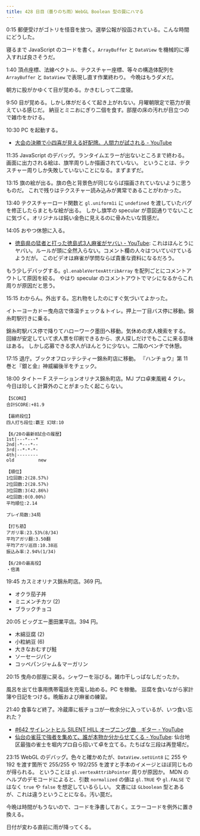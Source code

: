 ```yaml
---
title: 428 日目（曇りのち雨）WebGL Boolean 型の罠にハマる
---
```


0:15 郵便受けがゴトリを怪音を放つ。選挙公報が投函されている。こんな時間にどうした。

寝るまで JavaScript のコードを書く。`ArrayBuffer` と `DataView` を機械的に導入すれば良さそうだ。

1:40 頂点座標、法線ベクトル、テクスチャー座標、等々の構造体配列を `ArrayBuffer` と `DataView` で表現し直す作業終わり。
今晩はもうダメだ。

朝方に股がかゆくて目が覚める。かきむしって二度寝。

9:50 目が覚める。しかし体がだるくて起き上がれない。月曜朝限定で筋力が衰えている感じだ。
納豆とミニおにぎり二個を食す。部屋の床の汚れが目立つので雑巾をかける。

10:30 PC を起動する。

* [大会の決勝で小四喜が見える好配牌。人間力が試される - YouTube](https://www.youtube.com/watch?v=t4mXMOgGumA)

11:35 JavaScript のデバッグ。ランタイムエラーが出ないところまで終わる。
画面に出力される絵は、旗竿周りしか描画されていない。
ということは、テクスチャー周りしか失敗していないことになる。まずまずだ。

13:15 旗の絵が出る。旗の色と背景色が同じならば描画されていないように思うものだ。
これで残りはテクスチャー読み込みが異常であることがわかった。

13:40 テクスチャーロード関数と `gl.uniform1i` に `undefined` を渡していたバグを修正したらまともな絵が出る。
しかし旗竿の specular が意図通りでないことに気づく。オリジナルは鈍い金色に見えるのに骨みたいな質感だ。

14:05 おやつ休憩に入る。

* [徳島県の猛者と打った徳島式3人麻雀がヤバい - YouTube](https://www.youtube.com/watch?v=LzugPPo20qQ):
  これはほんとうにヤバい。ルールが頭に全然入らない。コメント欄の人々はついていけているようだが。
  このビデオは麻雀が学問ならば貴重な資料になるだろう。

もう少しデバッグする。`gl.enableVertexAttribArray` を配列ごとにコメントアウトして原因を絞る。
やはり specular のコメントアウトでマシになるからこれ周りが原因だと思う。

15:15 わからん。外出する。忘れ物をしたのにすぐ気づいてよかった。

イトーヨーカドー曳舟店で体温チェック＆トイレ。押上一丁目バス停に移動。錦糸町駅行きに乗る。

錦糸町駅バス停で降りてハローワーク墨田へ移動。気休めの求人検索をする。
回線が安定していて求人票を印刷できるから、求人探しだけでもここに来る意味はある。
しかし応募できる求人がほんとうに少ない。二階のベンチで休憩。

17:15 退庁。ブックオフロッテシティー錦糸町店に移動。
『ハンチョウ』第 11 巻と『銀と金』神威編後半をチェック。

18:00 タイトー F ステーションオリナス錦糸町店。MJ プロ卓東風戦 4 クレ。
今日は珍しく計算外のことがまったく起こらない。

```text
【SCORE】
合計SCORE:+81.9

【最終段位】
四人打ち段位:覇王 幻球:10

【6/28の最新8試合の履歴】
1st|---*---*
2nd|-*---*--
3rd|--*-*-*-
4th|--------
old         new

【順位】
1位回数:2(28.57%)
2位回数:2(28.57%)
3位回数:3(42.86%)
4位回数:0(0.00%)
平均順位:2.14

プレイ局数:34局

【打ち筋】
アガリ率:23.53%(8/34)
平均アガリ翻:3.50翻
平均アガリ巡目:10.38巡
振込み率:2.94%(1/34)

【6/28の最高役】
・倍満
```

19:45 カスミオリナス錦糸町店。369 円。

* オクラ茄子丼
* ミニメンチカツ (2)
* ブラックチョコ

20:05 ビッグエー墨田業平店。394 円。

* 木綿豆腐 (2)
* 小粒納豆 (6)
* 大きなおむすび鮭
* ソーセージパン
* コッペパンジャム＆マーガリン

20:15 曳舟の部屋に戻る。シャワーを浴びる。雑巾干しっぱなしだったか。

風呂を出て仕事用携帯電話を充電し始める。PC を稼働。
豆腐を食いながら家計簿や日記をつける。晩飯および麻雀の練習。

21:40 食事など終了。冷蔵庫に板チョコが一枚余分に入っているが、いつ食い忘れた？

* [&#x23;642 サイレントヒル SILENT HILL オープニング曲　ギター - YouTube](https://www.youtube.com/watch?v=IaNmnirftIY)
* [仙台の雀荘で強者を集めて、誰が本物か分からせてくる - YouTube](https://www.youtube.com/watch?v=B8UV5Z_etZo):
  仙台地区最強の雀士を堀内プロ自ら招いて卓を立てる。たちばな三段は再登場だ。

23:15 WebGL のデバッグ。色々と確かめたが、`DataView.setUint8` に 255 や 192 を渡す箇所で
255/255 や 192/255 を渡すと手本のイメージとほぼ同じものが得られる。
ということは `gl.vertexAttribPointer` 周りが原因か。
MDN のヘルプのデモコードによると、引数 `normalized` の値は `gl.TRUE` や `gl.FALSE` ではなく `true` や `false` を想定しているらしい。
文書には `GLboolean` 型とあるが、これは違うということになる。汚い罠だ。

今晩は時間がもうないので、コードを浄書しておく。エラーコードを例外に置き換える。

日付が変わる直前に雨が降ってくる。
